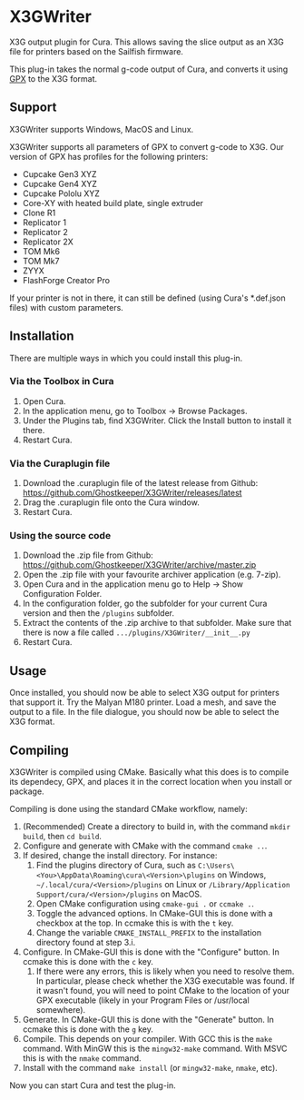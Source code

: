 # X3GWriter
X3G output plugin for Cura. This allows saving the slice output as an X3G file for printers based on the Sailfish firmware.

This plug-in takes the normal g-code output of Cura, and converts it using [GPX](https://github.com/Ghostkeeper/GPX) to the X3G format.

## Support
X3GWriter supports Windows, MacOS and Linux.

X3GWriter supports all parameters of GPX to convert g-code to X3G. Our version of GPX has profiles for the following printers:
* Cupcake Gen3 XYZ
* Cupcake Gen4 XYZ
* Cupcake Pololu XYZ
* Core-XY with heated build plate, single extruder
* Clone R1
* Replicator 1
* Replicator 2
* Replicator 2X
* TOM Mk6
* TOM Mk7
* ZYYX
* FlashForge Creator Pro

If your printer is not in there, it can still be defined (using Cura's *.def.json files) with custom parameters.

## Installation
There are multiple ways in which you could install this plug-in.

### Via the Toolbox in Cura
1. Open Cura.
2. In the application menu, go to Toolbox -> Browse Packages.
3. Under the Plugins tab, find X3GWriter. Click the Install button to install it there.
4. Restart Cura.

### Via the Curaplugin file
1. Download the .curaplugin file of the latest release from Github: https://github.com/Ghostkeeper/X3GWriter/releases/latest
2. Drag the .curaplugin file onto the Cura window.
3. Restart Cura.

### Using the source code
1. Download the .zip file from Github: https://github.com/Ghostkeeper/X3GWriter/archive/master.zip
2. Open the .zip file with your favourite archiver application (e.g. 7-zip).
3. Open Cura and in the application menu go to Help -> Show Configuration Folder.
4. In the configuration folder, go the subfolder for your current Cura version and then the `/plugins` subfolder.
5. Extract the contents of the .zip archive to that subfolder. Make sure that there is now a file called `.../plugins/X3GWriter/__init__.py`
6. Restart Cura.

## Usage
Once installed, you should now be able to select X3G output for printers that support it. Try the Malyan M180 printer. Load a mesh, and save the output to a file. In the file dialogue, you should now be able to select the X3G format.

## Compiling
X3GWriter is compiled using CMake. Basically what this does is to compile its dependecy, GPX, and places it in the correct location when you install or package.

Compiling is done using the standard CMake workflow, namely:

1. (Recommended) Create a directory to build in, with the command `mkdir build`, then `cd build`.
2. Configure and generate with CMake with the command `cmake ..`.
3. If desired, change the install directory. For instance:
   1. Find the plugins directory of Cura, such as `C:\Users\<You>\AppData\Roaming\cura\<Version>\plugins` on Windows, `~/.local/cura/<Version>/plugins` on Linux or `/Library/Application Support/cura/<Version>/plugins` on MacOS.
   2. Open CMake configuration using `cmake-gui .` or `ccmake .`.
   3. Toggle the advanced options. In CMake-GUI this is done with a checkbox at the top. In ccmake this is with the `t` key.
   4. Change the variable `CMAKE_INSTALL_PREFIX` to the installation directory found at step 3.i.
4. Configure. In CMake-GUI this is done with the "Configure" button. In ccmake this is done with the `c` key.
   1. If there were any errors, this is likely when you need to resolve them. In particular, please check whether the X3G executable was found. If it wasn't found, you will need to point CMake to the location of your GPX executable (likely in your Program Files or /usr/local somewhere).
5. Generate. In CMake-GUI this is done with the "Generate" button. In ccmake this is done with the `g` key.
6. Compile. This depends on your compiler. With GCC this is the `make` command. With MinGW this is the `mingw32-make` command. With MSVC this is with the `nmake` command.
7. Install with the command `make install` (or `mingw32-make`, `nmake`, etc).

Now you can start Cura and test the plug-in.